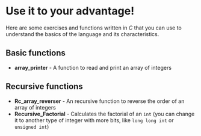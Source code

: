 # Use it to your advantage!
Here are some exercises and functions written in *C* that you can use to understand the basics of the language and its characteristics.  

## Basic functions
- **array_printer** - A function to read and print an array of integers

## Recursive functions
- **Rc_array_reverser** - An recursive function to reverse the order of an array of integers
- **Recursive_Factorial** - Calculates the factorial of an `int` (you can change it to another type of integer with more bits, like `long long int` or `unsigned int`)
